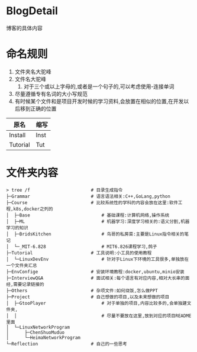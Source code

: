 # BlogDetail
博客的具体内容

# 命名规则

1. 文件夹名大驼峰
2. 文件名大驼峰
   1. 对于三个或以上字母的,或者是一个句子的,可以考虑使用-连接单词
3. 尽量遵循专有名词的大小写规范
4. 有时候某个文件和是项目开发时候的学习资料,会放置在相似的位置,在开发以后移到正确的位置

| 原名     | 缩写 |
| -------- | ---- |
| Install  | Inst |
| Tutorial | Tut  |

# 文件夹内容

```shell
> tree /f                       # 目录生成指令
├─Grammar                       # 语言语法相关:C++,GoLang,python
├─Course                        # 比较系统性的学科的内容会放在这里:软件工程,k8s,docker之列的
│  ├─Base                           # 基础课程:计算机网络,操作系统
│  ├─ML                             # 机器学习:深度学习相关的:语义分割,机器学习的知识
│  ├─BridsKitchen                   # 鸟哥的私房菜:主要是Linux指令相关的笔记
│  └─_MIT-6.828                     # MIT6.826课程学习,鸽子
├─Tutorial                      # 工具说明:小工具的使用教程
│  └─LinuxDevEnv                    # 针对于Linux下环境的工具很多,单独放在一个文件夹汇总
├─EnvConfige                    # 安装环境教程:docker,ubuntu,minio安装
├─InterviewQ&A                  # 面试相关:每个语言有对应内容,相对大长串的面经,需要记录链接的
├─Others                        # 杂项文件:如何烧饭,怎么做PPT
├─Project                       # 自己想做的项目,以及未来想做的项目
│  ├─GtooPlayer                     # 对于单独的项目,内容比较多的,会单独建文件夹,
│  │                                # 尽量不要放在这里,放到对应的项目README里面
│  └─LinuxNetworkProgram
│      ├─ChenShuoMuduo
│      └─HeimaNetworkProgram
└─Reflection                    # 自己的一些思考
```

